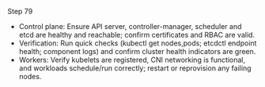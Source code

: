 Step 79

- Control plane: Ensure API server, controller-manager, scheduler and etcd are healthy and reachable; confirm certificates and RBAC are valid.
- Verification: Run quick checks (kubectl get nodes,pods; etcdctl endpoint health; component logs) and confirm cluster health indicators are green.
- Workers: Verify kubelets are registered, CNI networking is functional, and workloads schedule/run correctly; restart or reprovision any failing nodes.